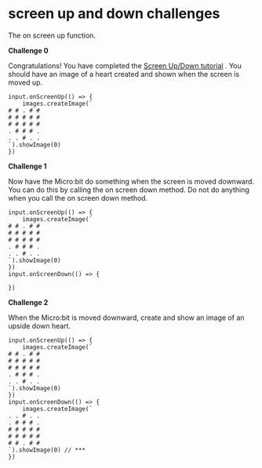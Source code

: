 # screen up and down challenges

The on screen up function.

**Challenge 0**

Congratulations! You have completed the  [Screen Up/Down tutorial](/microbit/hqjwkb) . You should have an image of a heart created and shown when the screen is moved up.

```
input.onScreenUp(() => {
    images.createImage(`
# # . # #
# # # # #
# # # # #
. # # # .
. . # . .
`).showImage(0)
})
```

**Challenge 1**

Now have the Micro:bit do something when the screen is moved downward. You can do this by calling the on screen down method. Do not do anything when you call the on screen down method.

```
input.onScreenUp(() => {
    images.createImage(`
# # . # #
# # # # #
# # # # #
. # # # .
. . # . .
`).showImage(0)
})
input.onScreenDown(() => {

})
```

**Challenge 2**

When the Micro:bit is moved downward, create and show an image of an upside down heart.

```
input.onScreenUp(() => {
    images.createImage(`
# # . # #
# # # # #
# # # # #
. # # # .
. . # . .
`).showImage(0)
})
input.onScreenDown(() => {
    images.createImage(`
. . # . .
. # # # .
# # # # #
# # # # #
# # . # #
`).showImage(0) // ***
})
```

